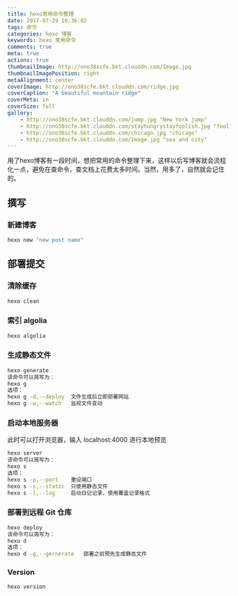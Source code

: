 ```yaml
---
title: hexo常用命令整理
date: 2017-07-29 10:36:03
tags: 命令
categories: hexo 博客
keywords: hexo 常用命令
comments: true
meta: true
actions: true
thumbnailImage: http://ono38scfe.bkt.clouddn.com/Image.jpg
thumbnailImagePosition: right
metaAlignment: center
coverImage: http://ono38scfe.bkt.clouddn.com/ridge.jpg
coverCaption: "A beautiful mountain ridge"
coverMeta: in
coverSize: full
gallery:
    - http://ono38scfe.bkt.clouddn.com/jump.jpg "New York jump"
    - http://ono38scfe.bkt.clouddn.com/stayhungrystayfoolish.jpg "fool"
    - http://ono38scfe.bkt.clouddn.com/chicago.jpg "chicago"
    - http://ono38scfe.bkt.clouddn.com/Image.jpg "sea and city"
---
```

<!-- toc -->

用了hexo博客有一段时间，想把常用的命令整理下来，这样以后写博客就会流程化一点，避免在查命令，查文档上花费太多时间。当然，用多了，自然就会记住的。
<!-- more -->
## 撰写
### 新建博客

```bash
hexo new "new post name"
```
## 部署提交
### 清除缓存

```bash
hexo clean
```
### 索引 algolia

```bash
hexo algolia
```
### 生成静态文件

```bash
hexo generate
该命令可以简写为：
hexo g
选项：
hexo g -d,--deploy  文件生成后立即部署网站
hexo g -w,--watch   监视文件变动
```
### 启动本地服务器

此时可以打开浏览器，输入 localhost:4000 进行本地预览
```bash
hexo server
该命令可以简写为：
hexo s
选项：
hexo s -p,--port    重设端口
hexo s -s,--static  只使用静态文件
hexo s -l,--log     启动日记记录，使用覆盖记录格式

```
### 部署到远程 Git 仓库

```bash
hexo deploy
该命令可以简写为：
hexo d
选项：
hexo d -g,--gernerate   部署之前预先生成静态文件
```

### Version
```bash
hexo version
```